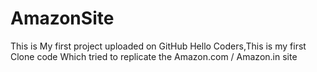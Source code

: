 # AmazonSite
This is My first project uploaded on GitHub 
Hello Coders,This is my first Clone code Which tried to replicate the Amazon.com / Amazon.in site 
